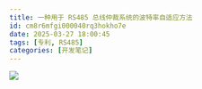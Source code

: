 ```yaml
---
title: 一种用于 RS485 总线仲裁系统的波特率自适应方法
id: cm8r6mfgi000040rq3hokho7e
date: 2025-03-27 18:00:45
tags: [专利, RS485]
categories: [开发笔记]
---
```


![](logic-wave.png)
